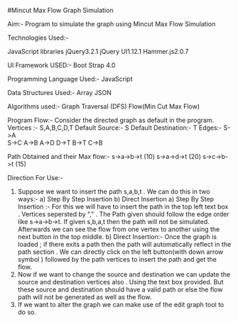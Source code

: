  #Mincut Max Flow Graph Simulation

Aim:- Program to simulate the graph using Mincut Max Flow Simulation

Technologies Used:- 

JavaScript libraries
jQuery3.2.1
jQuery UI1.12.1
Hammer.js2.0.7

UI Framework USED:- 
Boot Strap 4.0

Programming Language Used:- 
JavaScript

Data Structures Used:-
Array
JSON

Algorithms used:-
Graph Traversal (DFS)
Flow(Min Cut Max Flow)

Program Flow:- 
Consider the directed graph as default in the program.
Vertices :- S,A,B,C,D,T
Default Source:- S
Default Destination:- T
Edges:- 
  S->A <br>
  S->C
  A->B
  A->D
  D->T
  B->T
  C->B

Path Obtained and their Max flow:- 
  s->a->b->t (10)
  s->a->d->t (20)
  s->c->b->t (15)
 
Direction For Use:- 
  1. Suppose we want to insert the path s,a,b,t . We can do this in two ways:-
    a) Step By Step Insertion
    b) Direct Insertion
    a) Step By Step Insertion :-
        For this we will have to insert the path in the top left text box . Vertices sepersted by "," . The Path given should follow the edge order like 
        s->a->b->t. If given s,b,a,t then the path will not be simulated.
        Afterwards we can see the flow from one vertex to another using the next button in the top middle.
    b)  Direct Insertion:-
        Once  the graph is loaded ; if there exits a path then the path will automatically reflect in the path section . 
        We can directly click on the left button(with down arrow symbol ) followed by the path vertices to insert the path and get the flow.
  2. Now if we want to change the source and destination we can update the source and destination vertices also . Using the text box provided.
      But these source and destination should have a valid path or else the flow path will not be generated as well as the flow.
  3. If we want to alter the graph we can make use of the edit graph tool to do so.
        
  

